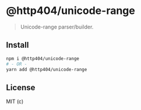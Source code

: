 # @http404/unicode-range

<!--
[![NPM-Badge]][NPM]
[![Codecov-Badge]][Codecov]

[NPM-Badge]: https://img.shields.io/npm/v/@http404/unicode-range.svg?style=flat-square
[NPM]: https://www.npmjs.com/package/@http404/unicode-range
[Codecov-Badge]: https://img.shields.io/codecov/c/github/Japont/unicode-range.svg?style=flat-square
[Codecov]: https://codecov.io/gh/Japont/unicode-range
-->

> Unicode-range parser/builder.

## Install

```bash
npm i @http404/unicode-range
# - OR -
yarn add @http404/unicode-range
```

<!--

## Usage

```js
import { UnicodeRange } from '@http404/unicode-range';

// Parse ( e.g. U+30-39 -> [30, 31, ..., 39] )
const HiraganaUnicodeRangeList = ['U+3041-3096', 'U+3099-309F'];
const HiraganaCodePointList = UnicodeRange.parse(HiraganaUnicodeRangeList);
const Hiragana = HiraganaCodePointList.map(cp => String.fromCodePoint(cp)));
console.log(Hiragana);

// Stringify ( e.g. [30, 31, ..., 39] -> U+30-39 )
const Digit = '0123456789';
const DigitCodePointList = Digit.split('').map(c => c.codePointAt(0));
const DigitUnicodeRangeList = UnicodeRange.stringify(DigitCodePointList);
console.log(NumericUnicodeRangeList);
```

## Contribute

PRs accepted.

-->

## License

MIT (c)
